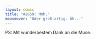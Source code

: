 ```yaml
---
layout: comic
title: "#2059: Mmh."
mouseover: "Oder groß-artig. Äh..."
---
```


PS: Mit wunderbestem Dank an die Muse.
